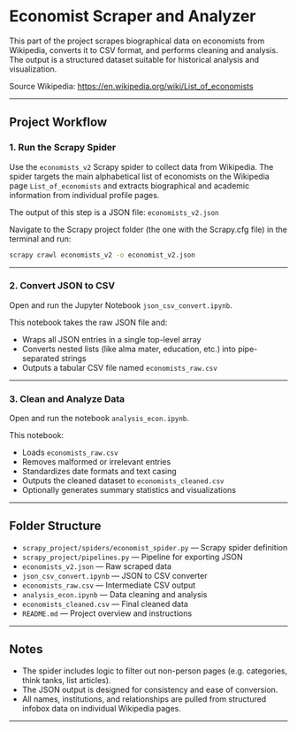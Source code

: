 # Economist Scraper and Analyzer

This part of the project scrapes biographical data on economists from Wikipedia, converts it to CSV format, and performs cleaning and analysis. The output is a structured dataset suitable for historical analysis and visualization.

Source Wikipedia: https://en.wikipedia.org/wiki/List_of_economists

---

## Project Workflow

### 1. Run the Scrapy Spider

Use the `economists_v2` Scrapy spider to collect data from Wikipedia. The spider targets the main alphabetical list of economists on the Wikipedia page `List_of_economists` and extracts biographical and academic information from individual profile pages.

The output of this step is a JSON file: `economists_v2.json`

Navigate to the Scrapy project folder (the one with the Scrapy.cfg file) in the terminal and run:

```bash
scrapy crawl economists_v2 -o economist_v2.json
```
---

### 2. Convert JSON to CSV

Open and run the Jupyter Notebook `json_csv_convert.ipynb`.

This notebook takes the raw JSON file and:

- Wraps all JSON entries in a single top-level array
- Converts nested lists (like alma mater, education, etc.) into pipe-separated strings
- Outputs a tabular CSV file named `economists_raw.csv`

---

### 3. Clean and Analyze Data

Open and run the notebook `analysis_econ.ipynb`.

This notebook:

- Loads `economists_raw.csv`
- Removes malformed or irrelevant entries
- Standardizes date formats and text casing
- Outputs the cleaned dataset to `economists_cleaned.csv`
- Optionally generates summary statistics and visualizations

---

## Folder Structure

- `scrapy_project/spiders/economist_spider.py` — Scrapy spider definition
- `scrapy_project/pipelines.py` — Pipeline for exporting JSON
- `economists_v2.json` — Raw scraped data
- `json_csv_convert.ipynb` — JSON to CSV converter
- `economists_raw.csv` — Intermediate CSV output
- `analysis_econ.ipynb` — Data cleaning and analysis
- `economists_cleaned.csv` — Final cleaned data
- `README.md` — Project overview and instructions

---

## Notes

- The spider includes logic to filter out non-person pages (e.g. categories, think tanks, list articles).
- The JSON output is designed for consistency and ease of conversion.
- All names, institutions, and relationships are pulled from structured infobox data on individual Wikipedia pages.

---
